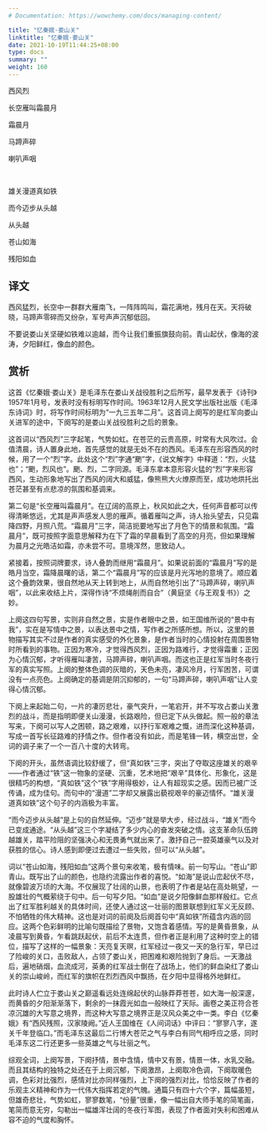 ```yaml
---
# Documentation: https://wowchemy.com/docs/managing-content/

title: "忆秦娥·娄山关"
linktitle: "忆秦娥·娄山关"
date: 2021-10-19T11:44:25+08:00
type: docs
summary: ""
weight: 160
---
```


<!--more-->

<div class="poetry">

西风烈

长空雁叫霜晨月

霜晨月

马蹄声碎

喇叭声咽

<br>

雄关漫道真如铁

而今迈步从头越

从头越

苍山如海

残阳如血

</div>

## 译文

西风猛烈，长空中一群群大雁南飞，一阵阵鸣叫，霜花满地，残月在天。天将破晓，马蹄声零碎而又纷杂，军号声声沉郁低回。

不要说娄山关坚硬如铁难以逾越，而今让我们重振旗鼓向前。青山起伏，像海的波涛，夕阳鲜红，像血的颜色。

## 赏析

这首《忆秦娥·娄山关》是毛泽东在娄山关战役胜利之后所写，最早发表于《诗刊》1957年1月号，发表时没有标明写作时间。1963年12月人民文学出版社出版《毛泽东诗词》时，将写作时间标明为“一九三五年二月”。这首词上阕写的是红军向娄山关进军的途中，下阕写的是娄山关战役胜利之后的景象。

这首词以“西风烈”三字起笔，气势如虹。在苍茫的云贵高原，时常有大风吹过。会值清晨，诗人置身此地，首先感觉的就是无处不在的西风。毛泽东在形容西风的时候，用了一个“烈”字。此处这个“烈”字通“颲”字，《说文解字》中释道：“烈，火猛也”；“颲，烈风也”。颲、烈，二字同源。毛泽东拿本意形容火猛的“烈”字来形容西风，生动形象地写出了西风的阔大和威猛，像熊熊大火燎原而至，成功地烘托出苍茫甚至有点悲凉的氛围和基调来。

第二句是“长空雁叫霜晨月”。在辽阔的高原上，秋风如此之大，任何声音都可以传得清晰悠远，尤其是声声感发人思的雁声。循着雁叫之声，诗人抬头望去，只见霜降四野，月照八荒。“霜晨月”三字，简洁扼要地写出了月色下的情景和氛围。“霜晨月”，既可按照字面意思解释为在下了霜的早晨看到了高空的月亮，但如果理解为晨月之光皓洁如霜，亦未尝不可。意境浑然，思致动人。

紧接着，按照词牌要求，诗人叠韵而继用“霜晨月”。如果说前面的“霜晨月”写的是皓月当空，霜降晨曙的话，第二个“霜晨月”写的应该是月光泻地的意境了。顺应着这个叠韵效果，很自然地从天上转到地上，从而自然地引出了“马蹄声碎，喇叭声咽”，以此来收结上片，深得作诗“不烦绳削而自合”（黄庭坚《与王观复书》）之妙。

上阕这四句写景，实则非自然之景，实是作者眼中之景，如王国维所说的“景中有我”，实在是写情中之景，以表达景中之情，写作者之所感所想。所以，这里的景物描写其实不过是作者的真实感受的外化景象，是作者当时的心情投射在周围景物时所看到的事物。正因为寒冷，才觉得西风烈，正因为路难行，才觉得霜重；正因为心情沉郁，才听得雁叫凄苦，马蹄声碎，喇叭声咽。而这也正是红军当时冬夜行军的真实写照。上阕的整体色调的灰暗的，天色未亮，凄风冷月，行军困苦，可谓没有一点亮色。上阕确定的基调是阴沉抑郁的，一句“马蹄声碎，喇叭声咽”让人变得心情沉郁。

下阕上来起始二句，一片的凄厉悲壮，豪气突升，一笔宕开，并不写攻占娄山关激烈的战斗，而是指明即便关山漫漫，长路艰险，但已定下从头做起。照一般的章法写来，下阕可以写人之困顿，路之艰难，以抒行军艰难之慨，进而深化这种基调，写成一首写长征路难的抒情之作。但作者没有如此，而是笔锋一转，横空出世，全词的调子来了一个一百八十度的大转弯。

下阕的开头，虽然语调比较舒缓了，但“真如铁”三字，突出了夺取这座雄关的艰辛——作者通过“铁”这一物象的坚硬、沉重，艺术地把“艰辛”具体化、形象化，这是很精巧的构想，“真如铁”这个“铁”字用得极妙，让人有超现实之感。因而已被广泛传诵，成为佳句。而句中的“漫道”二字却又展露出藐视艰辛的豪迈情怀。“雄关漫道真如铁”这个句子的内涵极为丰富。

“而今迈步从头越”是上句的自然延伸。“迈步”就是举大步，经过战斗，“雄关”而今已变成通途。“从头越”这三个字凝结了多少内心的奋发突破之情。这支革命队伍跨越雄关，踏平险阻的坚强决心和无畏勇气就出来了。激抒自己一腔英雄豪气以及对获胜的信心。诗人感到即便过去遭过一些失败，但可以“从头越”。

词以“苍山如海，残阳如血”这两个景句来收笔，极有情味。前一句写山。“苍山”即青山。既写出了山的颜色，也隐约流露出作者的喜悦。“如海”是说山峦起伏不尽，就像碧波万顷的大海。不仅展现了壮阔的山景，也表明了作者是站在高处眺望，一股雄壮的气概萦绕于句中。后一句写夕阳。“如血”是说夕阳像鲜血那样殷红。它点出了红军胜利越关的具体时间，还使人通过这一壮丽的图景联想到红军义无反顾、不怕牺牲的伟大精神。这也是对词的前阕及后阕首句中“真如铁”所蕴含内涵的回应。这两个色彩鲜明的比喻句既描绘了景物，又饱含着感情。写的是黄昏景象，从凌晨写到黄昏，乍看跳跃起伏，前后不太连贯，但作者正是利用了这种时空上的错位，描写了这样的一幅景象：天亮复天暝，红军经过一夜又一天的急行军，早已过了险峻的关口，击败敌人，占领了娄山关，把困难和艰险抛到了身后。一天激战后，遍地硝烟，血流成河，英勇的红军战士倒在了战场上，他们的鲜血染红了娄山关的崇山峻岭，而红军的旗帜在烈烈西风中飘扬，在夕阳中显得格外地鲜红。

此时诗人伫立于娄山关之巅遥看远处连绵起伏的山脉莽莽苍苍，如大海一般深邃，而黄昏的夕阳渐渐落下，剩余的一抹霞光如血一般映红了天际。画卷之美正符合苍凉沉雄的大写意之境界，而这种大写意之境界正是汉风众美之中一类。李白《忆秦娥》有“西风残照，汉家陵阙。”近人王国维在《人间词话》中评曰：“寥寥八字，遂关千年登临口。”而毛泽东这最后二行博大苍茫之气与李白有同气相呼应之感，同时毛泽东这二行还更多一些英雄之气与壮丽之气。

综观全词，上阕写景，下阕抒情，景中含情，情中又有景，情景一体，水乳交融。而且其结构的独特之处还在于上阕沉郁，下阕激昂，上阕取冷色调，下阕取暖色调，色彩对比强烈，感情对比亦同样强烈，上下阕的强烈对比，恰恰反映了作者的乐观主义精神和作为一代伟大指挥若定的气魄。通篇只有四十六个字，篇幅虽短，但雄奇悲壮，气势如虹，寥寥数笔，“份量”很重，像一幅出自大师手笔的简笔画，笔简而意无穷，勾勒出一幅雄浑壮阔的冬夜行军图，表现了作者面对失利和困难从容不迫的气度和胸怀。